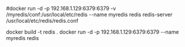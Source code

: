 #docker run -d -p 192.168.1.129:6379:6379 -v /myredis/conf:/usr/local/etc/redis --name myredis redis redis-server /usr/local/etc/redis/redis.conf

docker build -t redis .
docker run -d -p 192.168.1.129:6379:6379  --name myredis redis

